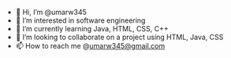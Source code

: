 - 👋 Hi, I’m @umarw345
- 👀 I’m interested in software engineering
- 🌱 I’m currently learning Java, HTML, CSS, C++
- 💞️ I’m looking to collaborate on a project using HTML, Java, CSS
- 📫 How to reach me @umarw345@gmail.com

<!---
umarw345/umarw345 is a ✨ special ✨ repository because its `README.md` (this file) appears on your GitHub profile.
You can click the Preview link to take a look at your changes.
--->
